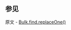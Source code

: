 ## 参见

原文 - [Bulk.find.replaceOne()]( https://docs.mongodb.com/manual/reference/method/Bulk.find.replaceOne/ )

